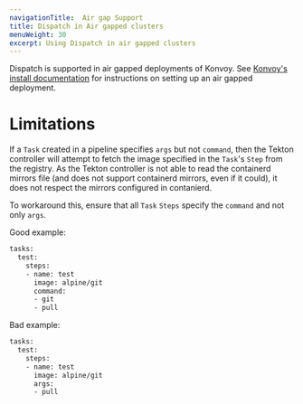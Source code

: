 ```yaml
---
navigationTitle:  Air gap Support
title: Dispatch in Air gapped clusters
menuWeight: 30
excerpt: Using Dispatch in air gapped clusters
---
```


Dispatch is supported in air gapped deployments of Konvoy. See [Konvoy's install documentation](/dkp/konvoy/latest/install/install-airgapped/) for instructions on setting up an air gapped deployment.

# Limitations

If a `Task` created in a pipeline specifies `args` but not `command`, then the Tekton controller will attempt to fetch the image specified in the `Task`'s `Step` from the registry. As the Tekton controller is not able to read the containerd mirrors file (and does not support containerd mirrors, even if it could), it does not respect the mirrors configured in contanierd.

To workaround this, ensure that all `Task` `Steps` specify the `command` and not only `args`.

Good example:

```bash
tasks:
  test:
    steps:
    - name: test
      image: alpine/git
      command:
      - git
      - pull
```

Bad example:

```bash
tasks:
  test:
    steps:
    - name: test
      image: alpine/git
      args:
      - pull
```
